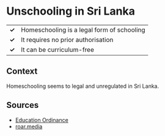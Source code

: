 # Unschooling in Sri Lanka
| | |
|-|-|
| __✓__ | Homeschooling is a legal form of schooling |
| __✓__ | It requires no prior authorisation |
| __✓__ | It can be curriculum-free |

## Context

Homeschooling seems to legal and unregulated in Sri Lanka.

## Sources

* [Education Ordinance](https://www.lawnet.gov.lk/education-2/)
* [roar.media](https://roar.media/english/life/in-the-know/homeschooling-sri-lanka)

